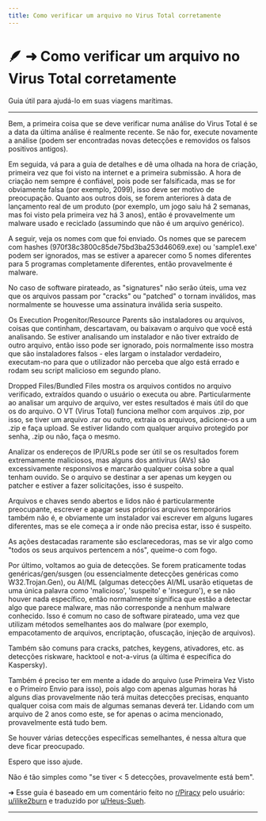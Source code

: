 ```yaml
---
title: Como verificar um arquivo no Virus Total corretamente
---
```



# 🪶 ➜ Como verificar um arquivo no Virus Total corretamente
Guia útil para ajudá-lo em suas viagens marítimas.

---

Bem, a primeira coisa que se deve verificar numa análise do Virus Total é se a data da última análise é realmente recente. Se não for, execute novamente a análise (podem ser encontradas novas detecções e removidos os falsos positivos antigos).

Em seguida, vá para a guia de detalhes e dê uma olhada na hora de criação, primeira vez que foi visto na internet e a primeira submissão. A hora de criação nem sempre é confiável, pois pode ser falsificada, mas se for obviamente falsa (por exemplo, 2099), isso deve ser motivo de preocupação. Quanto aos outros dois, se forem anteriores à data de lançamento real de um produto (por exemplo, um jogo saiu há 2 semanas, mas foi visto pela primeira vez há 3 anos), então é provavelmente um malware usado e reciclado (assumindo que não é um arquivo genérico).

A seguir, veja os nomes com que foi enviado. Os nomes que se parecem com hashes (970f38c3800c85de75bd3ba253d46069.exe) ou 'sample1.exe' podem ser ignorados, mas se estiver a aparecer como 5 nomes diferentes para 5 programas completamente diferentes, então provavelmente é malware.

No caso de software pirateado, as "signatures" não serão úteis, uma vez que os arquivos passam por "cracks" ou "patched" o tornam inválidos, mas normalmente se houvesse uma assinatura inválida seria suspeito.

Os Execution Progenitor/Resource Parents são instaladores ou arquivos, coisas que continham, descartavam, ou baixavam o arquivo que você está analisando. Se estiver analisando um instalador e não tiver extraído de outro arquivo, então isso pode ser ignorado, pois normalmente isso mostra que são instaladores falsos - eles largam o instalador verdadeiro, executam-no para que o utilizador não perceba que algo está errado e rodam seu script malicioso em segundo plano.

Dropped Files/Bundled Files mostra os arquivos contidos no arquivo verificado, extraídos quando o usuário o executa ou abre. Particularmente ao analisar um arquivo de arquivo, ver estes resultados é mais útil do que os do arquivo. O VT (Virus Total) funciona melhor com arquivos .zip, por isso, se tiver um arquivo .rar ou outro, extraia os arquivos, adicione-os a um .zip e faça upload. Se estiver lidando com qualquer arquivo protegido por senha, .zip ou não, faça o mesmo.

Analizar os endereços de IP/URLs pode ser útil se os resultados forem extremamente maliciosos, mas alguns dos antivírus (AVs) são excessivamente responsivos e marcarão qualquer coisa sobre a qual tenham ouvido. Se o arquivo se destinar a ser apenas um keygen ou patcher e estiver a fazer solicitações, isso é suspeito.

Arquivos e chaves sendo abertos e lidos não é particularmente preocupante, escrever e apagar seus próprios arquivos temporários também não é, e obviamente um instalador vai escrever em alguns lugares diferentes, mas se ele começa a ir onde não precisa estar, isso é suspeito.

As ações destacadas raramente são esclarecedoras, mas se vir algo como "todos os seus arquivos pertencem a nós", queime-o com fogo.

Por último, voltamos ao guia de detecções. Se forem praticamente todas genéricas/gen/susgen (ou essencialmente detecções genéricas como W32.Trojan.Gen), ou AI/ML (algumas detecções AI/ML usarão etiquetas de uma única palavra como 'malicioso', 'suspeito' e 'inseguro'), e se não houver nada específico, então normalmente significa que estão a detectar algo que parece malware, mas não corresponde a nenhum malware conhecido. Isso é comum no caso de software pirateado, uma vez que utilizam métodos semelhantes aos do malware (por exemplo, empacotamento de arquivos, encriptação, ofuscação, injeção de arquivos).

Também são comuns para cracks, patches, keygens, ativadores, etc. as detecções riskware, hacktool e not-a-virus (a última é específica do Kaspersky).

Também é preciso ter em mente a idade do arquivo (use Primeira Vez Visto e o Primeiro Envio para isso), pois algo com apenas algumas horas há alguns dias provavelmente não terá muitas detecções precisas, enquanto qualquer coisa com mais de algumas semanas deverá ter. Lidando com um arquivo de 2 anos como este, se for apenas o acima mencionado, provavelmente está tudo bem.

Se houver várias detecções específicas semelhantes, é nessa altura que deve ficar preocupado.

Espero que isso ajude.

Não é tão simples como "se tiver < 5 detecções, provavelmente está bem".

➜ Esse guia é baseado em um comentário feito no [r/Piracy](https://reddit.com/r/Piracy) pelo usuário: [u/ilike2burn](https://reddit.com/u/ilike2burn) e traduzido por [u/Heus-Sueh](https://tesseract.lemmy.eco.br/u/Heus_Sueh@lemmy.dbzer0.com).

---
